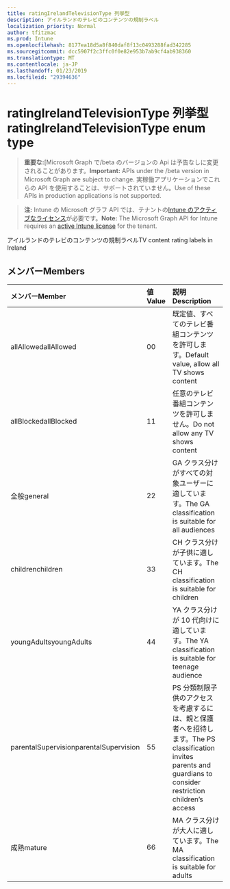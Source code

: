 ```yaml
---
title: ratingIrelandTelevisionType 列挙型
description: アイルランドのテレビのコンテンツの規制ラベル
localization_priority: Normal
author: tfitzmac
ms.prod: Intune
ms.openlocfilehash: 8177ea18d5a8f840daf8f13c0493288fad342285
ms.sourcegitcommit: dcc5907f2c3ffc0f0e82e953b7ab9cf4ab938360
ms.translationtype: MT
ms.contentlocale: ja-JP
ms.lasthandoff: 01/23/2019
ms.locfileid: "29394636"
---
```

# <a name="ratingirelandtelevisiontype-enum-type"></a><span data-ttu-id="86c07-103">ratingIrelandTelevisionType 列挙型</span><span class="sxs-lookup"><span data-stu-id="86c07-103">ratingIrelandTelevisionType enum type</span></span>

> <span data-ttu-id="86c07-104">**重要な:**[Microsoft Graph で/beta のバージョンの Api は予告なしに変更されることがあります。</span><span class="sxs-lookup"><span data-stu-id="86c07-104">**Important:** APIs under the /beta version in Microsoft Graph are subject to change.</span></span> <span data-ttu-id="86c07-105">実稼働アプリケーションでこれらの API を使用することは、サポートされていません。</span><span class="sxs-lookup"><span data-stu-id="86c07-105">Use of these APIs in production applications is not supported.</span></span>

> <span data-ttu-id="86c07-106">**注:** Intune の Microsoft グラフ API では、テナントの[Intune のアクティブなライセンス](https://go.microsoft.com/fwlink/?linkid=839381)が必要です。</span><span class="sxs-lookup"><span data-stu-id="86c07-106">**Note:** The Microsoft Graph API for Intune requires an [active Intune license](https://go.microsoft.com/fwlink/?linkid=839381) for the tenant.</span></span>

<span data-ttu-id="86c07-107">アイルランドのテレビのコンテンツの規制ラベル</span><span class="sxs-lookup"><span data-stu-id="86c07-107">TV content rating labels in Ireland</span></span>

## <a name="members"></a><span data-ttu-id="86c07-108">メンバー</span><span class="sxs-lookup"><span data-stu-id="86c07-108">Members</span></span>
|<span data-ttu-id="86c07-109">メンバー</span><span class="sxs-lookup"><span data-stu-id="86c07-109">Member</span></span>|<span data-ttu-id="86c07-110">値</span><span class="sxs-lookup"><span data-stu-id="86c07-110">Value</span></span>|<span data-ttu-id="86c07-111">説明</span><span class="sxs-lookup"><span data-stu-id="86c07-111">Description</span></span>|
|:---|:---|:---|
|<span data-ttu-id="86c07-112">allAllowed</span><span class="sxs-lookup"><span data-stu-id="86c07-112">allAllowed</span></span>|<span data-ttu-id="86c07-113">0</span><span class="sxs-lookup"><span data-stu-id="86c07-113">0</span></span>|<span data-ttu-id="86c07-114">既定値、すべてのテレビ番組コンテンツを許可します。</span><span class="sxs-lookup"><span data-stu-id="86c07-114">Default value, allow all TV shows content</span></span>|
|<span data-ttu-id="86c07-115">allBlocked</span><span class="sxs-lookup"><span data-stu-id="86c07-115">allBlocked</span></span>|<span data-ttu-id="86c07-116">1</span><span class="sxs-lookup"><span data-stu-id="86c07-116">1</span></span>|<span data-ttu-id="86c07-117">任意のテレビ番組コンテンツを許可しません。</span><span class="sxs-lookup"><span data-stu-id="86c07-117">Do not allow any TV shows content</span></span>|
|<span data-ttu-id="86c07-118">全般</span><span class="sxs-lookup"><span data-stu-id="86c07-118">general</span></span>|<span data-ttu-id="86c07-119">2</span><span class="sxs-lookup"><span data-stu-id="86c07-119">2</span></span>|<span data-ttu-id="86c07-120">GA クラス分けがすべての対象ユーザーに適しています。</span><span class="sxs-lookup"><span data-stu-id="86c07-120">The GA classification is suitable for all audiences</span></span>|
|<span data-ttu-id="86c07-121">children</span><span class="sxs-lookup"><span data-stu-id="86c07-121">children</span></span>|<span data-ttu-id="86c07-122">3</span><span class="sxs-lookup"><span data-stu-id="86c07-122">3</span></span>|<span data-ttu-id="86c07-123">CH クラス分けが子供に適しています。</span><span class="sxs-lookup"><span data-stu-id="86c07-123">The CH classification is suitable for children</span></span>|
|<span data-ttu-id="86c07-124">youngAdults</span><span class="sxs-lookup"><span data-stu-id="86c07-124">youngAdults</span></span>|<span data-ttu-id="86c07-125">4</span><span class="sxs-lookup"><span data-stu-id="86c07-125">4</span></span>|<span data-ttu-id="86c07-126">YA クラス分けが 10 代向けに適しています。</span><span class="sxs-lookup"><span data-stu-id="86c07-126">The YA classification is suitable for teenage audience</span></span>|
|<span data-ttu-id="86c07-127">parentalSupervision</span><span class="sxs-lookup"><span data-stu-id="86c07-127">parentalSupervision</span></span>|<span data-ttu-id="86c07-128">5</span><span class="sxs-lookup"><span data-stu-id="86c07-128">5</span></span>|<span data-ttu-id="86c07-129">PS 分類制限子供のアクセスを考慮するには、親と保護者へを招待します。</span><span class="sxs-lookup"><span data-stu-id="86c07-129">The PS classification invites parents and guardians to consider restriction children’s access</span></span>|
|<span data-ttu-id="86c07-130">成熟</span><span class="sxs-lookup"><span data-stu-id="86c07-130">mature</span></span>|<span data-ttu-id="86c07-131">6</span><span class="sxs-lookup"><span data-stu-id="86c07-131">6</span></span>|<span data-ttu-id="86c07-132">MA クラス分けが大人に適しています。</span><span class="sxs-lookup"><span data-stu-id="86c07-132">The MA classification is suitable for adults</span></span>|




